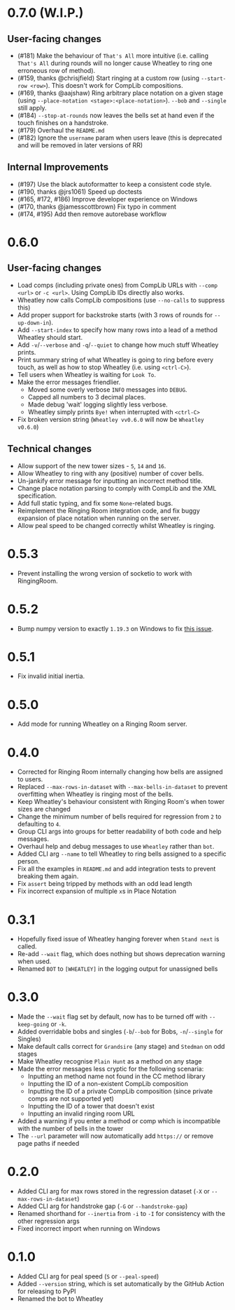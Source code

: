 # 0.7.0 (W.I.P.)

## User-facing changes

- (#181) Make the behaviour of `That's All` more intuitive (i.e. calling `That's All` during rounds
  will no longer cause Wheatley to ring one erroneous row of method).
- (#159, thanks @chrisjfield) Start ringing at a custom row (using `--start-row <row>`).  This
  doesn't work for CompLib compositions.
- (#169, thanks @aajshaw) Ring arbitrary place notation on a given stage (using
  `--place-notation <stage>:<place-notation>`).  `--bob` and `--single` still apply.
- (#184) `--stop-at-rounds` now leaves the bells set at hand even if the touch finishes on a
  handstroke.
- (#179) Overhaul the `README.md`
- (#182) Ignore the `username` param when users leave (this is deprecated and will be removed in
  later versions of RR)

## Internal Improvements

- (#197) Use the black autoformatter to keep a consistent code style.
- (#190, thanks @jrs1061) Speed up doctests
- (#165, #172, #186) Improve developer experience on Windows
- (#170, thanks @jamesscottbrown) Fix typo in comment
- (#174, #195) Add then remove autorebase workflow



# 0.6.0

## User-facing changes

- Load comps (including private ones) from CompLib URLs with `--comp <url>` or `-c <url>`.  Using
  CompLib IDs directly also works.
- Wheatley now calls CompLib compositions (use `--no-calls` to suppress this)
- Add proper support for backstroke starts (with 3 rows of rounds for `--up-down-in`).
- Add `--start-index` to specify how many rows into a lead of a method Wheatley should start.
- Add `-v`/`--verbose` and `-q`/`--quiet` to change how much stuff Wheatley prints.
- Print summary string of what Wheatley is going to ring before every touch, as well as how to stop
  Wheatley (i.e. using `<ctrl-C>`).
- Tell users when Wheatley is waiting for `Look To`.
- Make the error messages friendlier.
  - Moved some overly verbose `INFO` messages into `DEBUG`.
  - Capped all numbers to 3 decimal places.
  - Made debug 'wait' logging slightly less verbose.
  - Wheatley simply prints `Bye!` when interrupted with `<ctrl-C>`
- Fix broken version string (`Wheatley vv0.6.0` will now be `Wheatley v0.6.0`)

## Technical changes

- Allow support of the new tower sizes - `5`, `14` and `16`.
- Allow Wheatley to ring with any (positive) number of cover bells.
- Un-jankify error message for inputting an incorrect method title.
- Change place notation parsing to comply with CompLib and the XML specification.
- Add full static typing, and fix some `None`-related bugs.
- Reimplement the Ringing Room integration code, and fix buggy expansion of place notation when
  running on the server.
- Allow peal speed to be changed correctly whilst Wheatley is ringing.



# 0.5.3

- Prevent installing the wrong version of socketio to work with RingingRoom.

# 0.5.2

- Bump numpy version to exactly `1.19.3` on Windows to fix
  [this issue](https://tinyurl.com/y3dm3h86).

# 0.5.1

- Fix invalid initial inertia.

# 0.5.0

- Add mode for running Wheatley on a Ringing Room server.



# 0.4.0

- Corrected for Ringing Room internally changing how bells are assigned to users.
- Replaced `--max-rows-in-dataset` with `--max-bells-in-dataset` to prevent overfitting when
  Wheatley is ringing most of the bells.
- Keep Wheatley's behaviour consistent with Ringing Room's when tower sizes are changed
- Change the minimum number of bells required for regression from `2` to defaulting to `4`.
- Group CLI args into groups for better readability of both code and help messages.
- Overhaul help and debug messages to use `Wheatley` rather than `bot`.
- Added CLI arg `--name` to tell Wheatley to ring bells assigned to a specific person.
- Fix all the examples in `README.md` and add integration tests to prevent breaking them again.
- Fix `assert` being tripped by methods with an odd lead length
- Fix incorrect expansion of multiple `x`s in Place Notation

# 0.3.1

- Hopefully fixed issue of Wheatley hanging forever when `Stand next` is called.
- Re-add `--wait` flag, which does nothing but shows deprecation warning when used.
- Renamed `BOT` to `[WHEATLEY]` in the logging output for unassigned bells

# 0.3.0

- Made the `--wait` flag set by default, now has to be turned off with `--keep-going` or `-k`.
- Added overridable bobs and singles (`-b`/`--bob` for Bobs, `-n`/`--single` for Singles)
- Make default calls correct for `Grandsire` (any stage) and `Stedman` on odd stages
- Make Wheatley recognise `Plain Hunt` as a method on any stage
- Made the error messages less cryptic for the following scenaria:
  - Inputting an method name not found in the CC method library
  - Inputting the ID of a non-existent CompLib composition
  - Inputting the ID of a private CompLib composition (since private comps are not supported yet)
  - Inputting the ID of a tower that doesn't exist
  - Inputting an invalid ringing room URL
- Added a warning if you enter a method or comp which is incompatible with the number of bells in
  the tower
- The `--url` parameter will now automatically add `https://` or remove page paths if needed



# 0.2.0

- Added CLI arg for max rows stored in the regression dataset (`-X` or `--max-rows-in-dataset`)
- Added CLI arg for handstroke gap (`-G` or `--handstroke-gap`)
- Renamed shorthand for `--inertia` from `-i` to `-I` for consistency with the other regression
  args
- Fixed incorrect import when running on Windows



# 0.1.0

- Added CLI arg for peal speed (`S` or `--peal-speed`)
- Added `--version` string, which is set automatically by the GitHub Action for releasing to PyPI
- Renamed the bot to Wheatley
